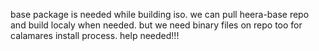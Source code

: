 base package is needed while building iso. we can pull heera-base repo and build localy when needed.
but we need binary files on repo too for calamares install process. help needed!!!
